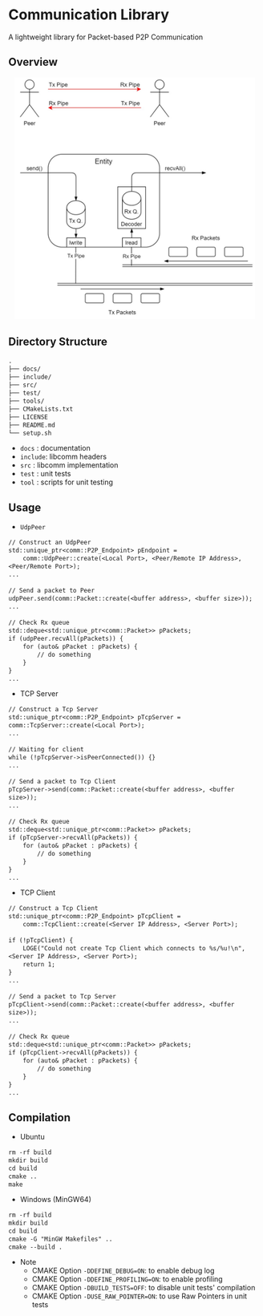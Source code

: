 # Communication Library
A lightweight library for Packet-based P2P Communication

## Overview

<p align="center">
  <img src="./docs/overview.jpg" width="480" />
</p>

## Directory Structure
```
.
├── docs/
├── include/
├── src/
├── test/
├── tools/
├── CMakeLists.txt
├── LICENSE
├── README.md
└── setup.sh
```

* `docs`   : documentation
* `include`: libcomm headers
* `src`    : libcomm implementation
* `test`   : unit tests
* `tool`   : scripts for unit testing

## Usage
* `UdpPeer`
```
// Construct an UdpPeer
std::unique_ptr<comm::P2P_Endpoint> pEndpoint =
    comm::UdpPeer::create(<Local Port>, <Peer/Remote IP Address>, <Peer/Remote Port>);
...

// Send a packet to Peer
udpPeer.send(comm::Packet::create(<buffer address>, <buffer size>));
...

// Check Rx queue
std::deque<std::unique_ptr<comm::Packet>> pPackets;
if (udpPeer.recvAll(pPackets)) {
    for (auto& pPacket : pPackets) {
        // do something
    }
}
...
```

* TCP Server
```
// Construct a Tcp Server
std::unique_ptr<comm::P2P_Endpoint> pTcpServer = comm::TcpServer::create(<Local Port>);
...

// Waiting for client
while (!pTcpServer->isPeerConnected()) {}
...

// Send a packet to Tcp Client
pTcpServer->send(comm::Packet::create(<buffer address>, <buffer size>));
...

// Check Rx queue
std::deque<std::unique_ptr<comm::Packet>> pPackets;
if (pTcpServer->recvAll(pPackets)) {
    for (auto& pPacket : pPackets) {
        // do something
    }
}
...
```

* TCP Client
```
// Construct a Tcp Client
std::unique_ptr<comm::P2P_Endpoint> pTcpClient =
    comm::TcpClient::create(<Server IP Address>, <Server Port>);

if (!pTcpClient) {
    LOGE("Could not create Tcp Client which connects to %s/%u!\n", <Server IP Address>, <Server Port>);
    return 1;
}
...

// Send a packet to Tcp Server
pTcpClient->send(comm::Packet::create(<buffer address>, <buffer size>));
...

// Check Rx queue
std::deque<std::unique_ptr<comm::Packet>> pPackets;
if (pTcpClient->recvAll(pPackets)) {
    for (auto& pPacket : pPackets) {
        // do something
    }
}
...
```

## Compilation
* Ubuntu
```
rm -rf build
mkdir build
cd build
cmake ..
make
```

* Windows (MinGW64)
```
rm -rf build
mkdir build
cd build
cmake -G "MinGW Makefiles" ..
cmake --build .
```

* Note
  * CMAKE Option `-DDEFINE_DEBUG=ON`: to enable debug log
  * CMAKE Option `-DDEFINE_PROFILING=ON`: to enable profiling
  * CMAKE Option `-DBUILD_TESTS=OFF`: to disable unit tests' compilation
  * CMAKE Option `-DUSE_RAW_POINTER=ON`: to use Raw Pointers in unit tests
